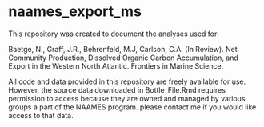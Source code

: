 # naames_export_ms

This repository was created to document the analyses used for:

Baetge, N., Graff, J.R., Behrenfeld, M.J, Carlson, C.A. (In Review). Net Community Production, Dissolved Organic Carbon Accumulation, and Export in the Western North Atlantic. Frontiers in Marine Science.

All code and data provided in this repository are freely available for use. However, the source data downloaded in Bottle_File.Rmd requires permission to access because they are owned and managed by various groups a part of the NAAMES program. please contact me if you would like access to that data. 

